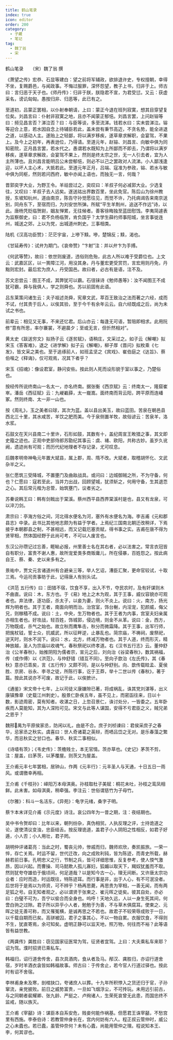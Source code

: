 ```yaml
---
title: 鹤山笔录
index: true
icon: editor
order: 200
category:
  - 子藏
  - 笔记
tag:
  - 魏了翁
  - 宋
---
```


鹤山笔录　　（宋）魏了翁 撰  

《萧望之传》宏恭、石显等建白：望之前将军辅政，欲排退许史，专权擅朝，幸得不坐，复赐爵邑，与闻政事。不悔过服罪，深怀怨望，教子上书，归非于上。师古曰：言归恶于天子也。《师丹传》：归非于朕，朕隐君不宣，为君受愆。又云：获虚采名，谤讥匈匈。愚按归非、归恶等，此已有之。  

至道初，吕蒙正罢相，以仆射奉朝请，上曰：蒙正今退在班列寂寞，想其目穿望复位矣。刘昌言曰：仆射非寂寞之地，且亦不闻蒙正郁悒。刘昌言罢，上问赵镕等曰：频见昌言否？涕泣否？曰：与臣等谈，多至流涕。钱若水曰：实未尝涕泣。镕等迎合上意，若水因自念上待辅臣若此，盖未尝有秉节高迈，不贪名势，能全进退之道，以感动人主。遂贻上之轻鄙，将以满岁移疾，遂草章求解职，会宴驾，不果上。及今上之初年，再表逊位，乃得请。至道元年，赵镕、刘昌言、向敏中俱为同知密院，正月昌言罢，若水代之。愚谓若水既知为上所鄙而不即去，乃谓将以满岁移疾，遂草章求解政，会宴驾不果上，然则是终太宗之世，无一人引去者，宜为人主所薄也。且刘昌言能明吕公未尝郁悒，则必不以己之罢政对人流涕。小人鄙浅逢迎，以坏人主心术，大抵若此。至道元年正月，吕端、寇准为参政，镕、若水与敏中俱为同枢，然则若问西府，敏中亦闻上语也，而独无一言，何哉？  

晋郭奕字大业，为野王令。羊祜尝过之，奕叹曰：羊叔子何必减郭大业。少选复往，又叹曰：羊叔子去人远矣。遂送祜出界数百里，坐此免官。陈后山为徐州教授，东坡知杭州，道由南京，陈告守孙觉愿往见，而觉不许，乃托病谒告来南京送别，同舟东下，至宿而归，为刘安世所弹。所赋“平生羊荆州，追送不作远”诗，以此。唐杨凭贬临贺尉，姻友惮累，无往候者。善客徐晦独至蓝田慰饯。李夷简遽表为监察御史，曰：君不负杨临贺，肯负国乎？太学生薛约师事阳城，坐言事徙连州，城送之郊，上以为党，出城道州刺史。三事相类。  

陆机《汉高功臣赞》：茫茫宇宙，上墋下黩。墋，楚锦反；黩，渴也。  

《甘延寿传》：试弁为期门。《哀帝赞》“卞射”注：并以弁卞为手搏。  

《何武等赞》，故曰：依世则废道，违俗则危殆，此古人所以难于受爵位也。上文云：武嘉区区，以一篑障江河，用没其身。丹与董宏更受赏罚，言宏用则丹免，丹黜则宏封。最后宏为庶人，丹受国邑。故曰者，必古有是语，注不及。  

苏文忠尝云：图王不成，其弊犹可以霸。石徂铼诗《勉师愚等》：汝不闻图王不成犹可霸，舜与我俱人，学之则舜也。苏以前固有此语。  

吕东莱策问诸生云：夫子祖述尧舜，宪章文武，萃百王致治之法而著之六经，成而不试，付其责于后人，以俟其验，至于今千有余年云云。自六经既成之后，尚为未试之书也。  

前辈云：相见又无事，不来还忆君。后山亦云：每逢无可语，暂阻即相求。此用阮修“意有所思，率尔褰裳，不避晨夕；至或无言，但忻然相对”。  

黄太史《跋送穷文》拟扬子云《逐贫赋》，语稍庄，文采过之。如子云《解嘲》拟宋玉《答客难》，退之《进学解》拟子云《解嘲》，柳子厚《晋问》拟枚乘《七发》，皆文采之美也。至于追琢前人，如班孟坚之《宾戏》、崔伯庭之《达旨》、蔡伯喈之《释诲》，仅可观焉，况其下者乎？  

宋玉《招魂》：像设君室，静问安些。按此则人死而设形貌于室以事之，乃楚俗也。  

按经传所说终南山一名太一，亦名终南。据张衡《西京赋》云：终南太一，隆窟崔崒。潘岳《西征赋》云：九嵕嶻薛，太一巃嵩。面终南而背云阳，跨平原而连嶓冢。然则终南、太一非一山也。  

按《周礼》，玉之美者曰球，其次为蓝。盖以县出美玉，故曰蓝田。苦泉在朝邑县西北三十里，其水咸苦，羊饮之肥而美。今于泉侧置羊牧，故俗谚云：苦泉羊，洛水浆。  

石鼓文在天兴县南二十里许，石形如鼓，其数有十，盖纪周宣王畋猎之事，其文即史籀之迹也。正观中吏部侍郎苏勖纪其事云：虞、褚、欧阳，共称古妙。虽岁久讹阙，遗迹尚有可观；而历代纪地理者不存记录，尤可叹息。  

后魏孝明帝神龟元年置大斌县，属上郡，周、隋不改。大斌者，取稽胡怀化、文武杂半之义。  

张仁愿筑三受降城，不置壅门及曲敌战具。或问曰：边城御贼之所，不为守备，何也？仁愿曰：寇若至此，当并力出战，回顾望城，犹须斩之，何用守备，生其退恧之心。其后常元楷为总管，始筑壅门，议者劣之。  

苏秦说韩王曰：韩有剑戟出于棠溪。蔡州西平县西界棠溪村是也，县又有龙泉，可以淬刀剑。  

肃宗曰：亭海方俗之间，河北得水便名为河，塞外有水便名为海。李吉甫《元和郡县志》中录。此书比其他地志颇为有益于学者。上焉纪三国南北朝迁改稍详，下焉接乎本朝郡县之制，不甚相远，而又记载厄塞贡赋，得书事之实。吉甫在唐不得为贤宰相，然体国经野于此尚可考，不可以人废言也。  

东汉公孙瓒记过忘善，睚眦必报，州里善士名在其右者，必以法害之。常言衣冠皆自有职分，富贵不谢人惠，故所宠爱类多商贩庸儿，所在侵暴，百姓怨之。按此病自王、蔡、秦、史以来多有之。  

景祐中，贾文元言诸道州有合避亲三等，举人乞诏，漕臣汇聚，更命官较试，十取三焉。今运司贡事昉于此，记得唐人有别头试。  

《洪范 五行传》曰：田猎不宿，饮食不享，出入不节，夺民农时，及有奸谋则木不曲直。说曰：木，东方也。于《易》地上之木为观，其于王事，威仪容貌亦可观者也。弃法律，逐功臣，杀太子，以妾为妻，则火不炎上。说曰：火，南方，扬光辉为明者也。其于王者，南面向明而治。治宫室，饰台榭，内淫宠，犯颜威，侮父兄，则稼穑不成。说曰：土，中央，生万物者也。其于王者为内事，宫室夫妇亲属亦相生者也。好攻战，轻百姓，饰城郭，侵边境，则金不从革。说曰：金，西方，万物既成，杀气之始也。故立秋而鹰隼击，秋分而微霜降。其于王事，出军行师，把旄杖钺，誓士众，抗威武，所以征畔逆，止暴乱也。简宗庙，不祷祠，废祭祀，逆天时，则水不润下。说曰：水，北方，终减万物者也。其于人道，终而形灭，精神放越，圣人为宗庙以收魂气，春秋祭祀以终孝道。右《汉书五行志》云。董仲舒治《公羊春秋》，始推阴阳为儒者宗，宣元之后，刘向治《谷梁春秋》，数其祸福，传（或作傅）以《洪范》，与仲舒错（错互不同）。至向子歆治《左氏传》，其《春秋》意亦已乖矣，言《五行传》又颇不同，是以与仲舒别。向、歆传载眭孟、夏侯胜、京房、谷永、李寻之徒，所陈行事，讫于王莽，举十二世以传《春秋》，著于篇。按此其说亦不可废，故记于此，以俟摭计。  

《通鉴》宋文帝十七年，上以司徒义康嫌隙已著，将成祸乱，诛其党刘湛等，出义康镇豫章（史载江州刺史）。殷景仁卧疾五年，虽不见上，而密函往来，日以十数，影迹周密，莫有知者。收湛之日，上忽召景仁，诛讨处分，一皆委之。五年卧疾而人莫能知，其为人深险可见。宋文与此等人谋国，安得不亏君臣之义，贼兄弟之恩乎？  

魏邢禺为平原侯家丞，防闲以礼，由是不合。庶子刘桢谏曰：君侯采庶子之春华，忌家丞之秋实。虞喜曰：世人奇诸葛之英辩，而哂吕岱之无对。是乐春藻之繁华，而忌秋实之甘口也。春华、秋实二事相似。  

《诗墙有茨》；《韦史传》：茨檐贱士，本无官情。茨亦草也。《史记》茅茨不剪，注：屋盖，曰茅茨，以茅覆屋。则茨又为屋盖。  

王介甫元丰七年罢相，居钟山，作两《元丰行》：元丰圣人与天通，十日五日一雨风。或谓徼幸再相。  

王介甫《千枝孙》：峄阳万本母淇奥。孙枝取杜子美赋：桐花未吐，孙枝之鸾凤相鲜。此未害。如母淇奥，稍牵强。李注云：世俗谓慈竹为子母竹。  

《尔雅》：科斗一名活东，《异苑》：龟字元绪，桑字子明。  

蔡卞本末详见介甫《示元度》诗注。哀公四年为一昔之期，注：夜结期也。  

吴中书令贺却曰：比年以来，朝列纷杂，真伪相贸。人执反理之评，士持诡道之论，遂使清议变浊，忠臣结舌。按反理诡道，盖君子小人阴阳之性相反，如君子好遁，小人否；小人用壮，君子罔。  

胡明仲评诸葛亮：当此之时，蜀丧元帅，惨戚而归，魏师欢欣，奏凯振旅。一荣一悴，存亡关焉。时运不留，世代迁改，向之成败利钝，皆为陈迹，而青史所载，赫赫若前日事。孔明忠义之行，节制之兵，皆可详细思惟，反复参考，使人愞气激昂，因以兴起。而曹操、司马懿欺人孤儿寡妇，狐媚以取天下，羯奴犹羞而不取。然则犹夸夺雄伯于俄顷间，何足道哉？以是知今古一心，理无间断。又许唐太宗功业者：应时而造，时运既往，特陈迹耳。而行事是非，出于人心，有不可泯没者。后世将于是焉以为师资，可不辨乎？杨再思薨，再思贵为宰相，一善无闻，而有两足狐之号。自无知者观之，必以谓贤于张柬之、崔元晖之徒矣。彼其自处，亦必曰：白璧不可为，吾宁以偷合而全身也。呜呼！天地久远，人以一身生死其间，何啻白驹之过隙。君子所以异乎小人者，勉勉于为善，不与草木俱腐耳。使柬之、元晖之徒无善可称，而又罹冤横，是诚再思之不若也。故君子不较荣辱成败于一日，以千载自期而已矣。高骈被囚，君子之事其心，不以一物自累。衣服饮食，不得则不生，犹直寄焉，余可知矣。虚明正静可以监天地，照万物，何往而不裕？此等语皆有益世教。  

《两龚传》龚胜曰：窃见国家征医常为驾，征贤者宜驾。上曰：大夫乘私车来耶？诏为驾。濮时招贤已乘私车。  

韩福归，诏行道舍传舍，县次具酒肉，食从者及马。邴汉、龚胜归，亦诏行道舍宿，岁时羊酒衣衾皆如韩福故事。师古曰：于传舍止，若今官人行道过驿也。按此时有诏不舍宿。  

李林甫身未及寒，剖棺抉口，夸诸庶人以葬。十九年所积悖入之货还归于官，子孙窜流，亲党披败。前日之威势富贵，一旦如飞烟浮尘，不可抟玩。未用远引前古，与之同朝者裴耀卿、张九龄、严挺之、卢绚诸人，生荣死哀曾无此患，而国忠终不监戒，随以族灭。  

王介甫《宰嚭》诗：谋臣本自系安危，贱妾何能作祸基。但愿君王诛宰嚭，不愁宫里有西施。李泰伯诗：若教管仲身长在，宫内何妨有六人。程正叔云管仲时，威公之心未蠹也。若已蠹，虽管仲奈何？未有心蠹，尚能用管仲之理。程说知本王、李，何其谬也。  
